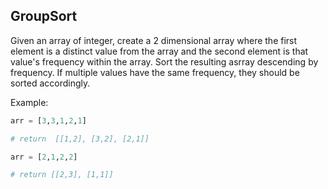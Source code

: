 ## GroupSort

Given an array of integer, create a 2 dimensional array where the first element is a distinct value from the array and the second element is that value's frequency within the array. Sort the resulting asrray descending by frequency. If multiple values have the same frequency, they should be sorted accordingly.

Example:

```py
arr = [3,3,1,2,1]

# return  [[1,2], [3,2], [2,1]]
```

```py
arr = [2,1,2,2]

# return [[2,3], [1,1]]
```
